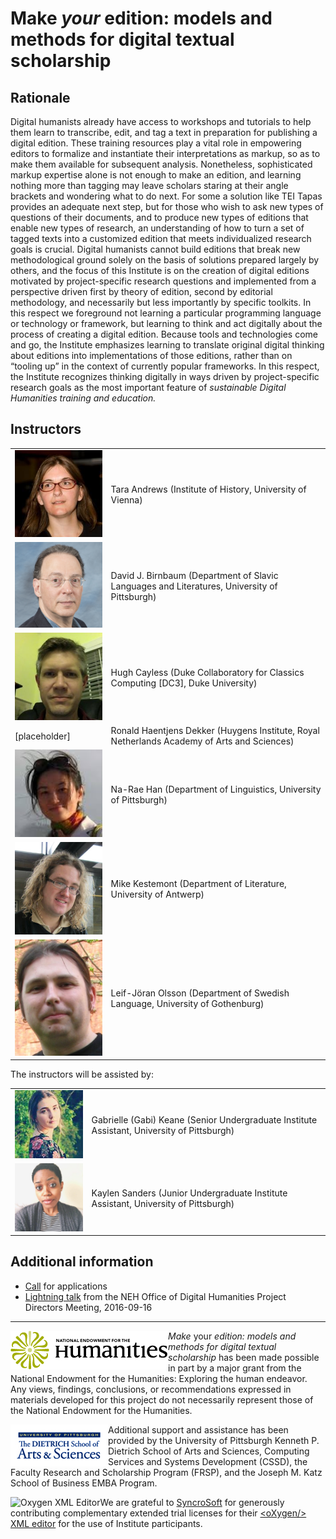 # Make _your_ edition: models and methods for digital textual scholarship

## Rationale

Digital humanists already have access to workshops and tutorials to help them learn to transcribe, edit, and tag a text in preparation for publishing a digital edition. These training resources play a vital role in empowering editors to formalize and instantiate their interpretations as markup, so as to make them available for subsequent analysis. Nonetheless, sophisticated markup expertise alone is not enough to make an edition, and learning nothing more than tagging may leave scholars staring at their angle brackets and wondering what to do next. For some a solution like TEI Tapas provides an adequate next step, but for those who wish to ask new types of questions of their documents, and to produce new types of editions that enable new types of research, an understanding of how to turn a set of tagged texts into a customized edition that meets individualized research goals is crucial. Digital humanists cannot build editions that break new methodological ground solely on the basis of solutions prepared largely by others, and the focus of this Institute is on the creation of digital editions motivated by project-specific research questions and implemented from a perspective driven first by theory of edition, second by editorial methodology, and necessarily but less importantly by specific toolkits. In this respect we foreground not learning a particular programming language or technology or framework, but learning to think and act digitally about the process of creating a digital edition. Because tools and technologies come and go, the Institute emphasizes learning to translate original digital thinking about editions into implementations of those editions, rather than on “tooling up” in the context of currently popular frameworks. In this respect, the Institute recognizes thinking digitally in ways driven by project-specific research goals as the most important feature of _sustainable Digital Humanities training and education._

## Instructors

<table>
<tr><td><img src="images/tla.jpg" width="200px" alt="[Andrews picture]"/></td><td>Tara Andrews (Institute of History, University of Vienna)</td></tr>
<tr><td><img src="images/djb.jpg" width="200px" alt="[Birnbaum picture]"/></td><td>David J. Birnbaum (Department of Slavic Languages and Literatures, University of Pittsburgh)
</td></tr>
<tr><td><img src="images/hc.png" width="200px" alt="[Cayless picture]"/></td><td>Hugh Cayless (Duke Collaboratory for Classics Computing [DC3], Duke University)</td></tr>
<tr><td>[placeholder]</td><td>Ronald Haentjens Dekker (Huygens Institute, Royal Netherlands Academy of Arts and Sciences)</td></tr>
<tr><td><img src="images/nrh.jpeg" alt="[Han picture]" width="200px"/></td><td>Na-Rae Han (Department of Linguistics, University of Pittsburgh)</td></tr>
<tr><td><img src="images/mk.jpg" width="200px" alt="[Kestemont picture]"></td><td>Mike Kestemont (Department of Literature, University of Antwerp)</td></tr>
<tr><td><img src="images/ljo.jpg" width="200px" alt="[Olsson picture]"/></td><td>Leif-Jöran Olsson (Department of Swedish Language, University of Gothenburg)</td></tr>
</table>

The instructors will be assisted by:

<table>
<tr><td><img src="images/gak.jpg" width="200px" alt="[Keane picture]"/></td><td>Gabrielle (Gabi) Keane (Senior Undergraduate Institute Assistant, University of Pittsburgh)</td></tr>
<tr><td><img src="images/ks.jpg" width="200px" alt="[Sanders image]"/></td><td>Kaylen Sanders (Junior Undergraduate Institute Assistant, University of Pittsburgh)</td></tr>
</table>
 
## Additional information

* [Call](admin/call.md) for applications
* [Lightning talk](admin/lightning.md) from the NEH Office of Digital Humanities Project Directors Meeting, 2016-09-16

____
<a href="https://www.neh.gov/" title="National Endowment for the Humanities"><img align="left" src="images/neh_logo_horizontal_rgb.jpg" alt="NEH" class="rpad"></a>_Make_ your _edition: models and methods for digital textual scholarship_ has been made possible in part by a major grant from the National Endowment for the Humanities: Exploring the human endeavor. Any views, findings, conclusions, or recommendations expressed in materials developed for this project do not necessarily represent those of the National Endowment for the Humanities.

<a href="http://www.as.pitt.edu" title="Dietrich School of Arts and Sciences"><img align="left" src="images/aslogobsm.jpg" alt="Dietrich School of Arts and Sciences" class="rpad"></a>Additional support and assistance has been provided by the University of Pittsburgh Kenneth P. Dietrich School of Arts and Sciences, Computing Services and Systems Development (CSSD), the Faculty Research and Scholarship Program (FRSP), and the Joseph M. Katz School of Business EMBA Program. 

<a href="http://www.oxygenxml.com" title="Oxygen XML Editor"><img align="left" src="http://www.oxygenxml.com/img/resources/oxygen190x62.png" alt="Oxygen XML Editor" class="rpad"/></a>We are grateful to [SyncroSoft](http://www.sync.ro/) for generously contributing complementary extended trial licenses for their [\<oXygen/\> XML editor](https://www.oxygenxml.com/) for the use of Institute participants.

